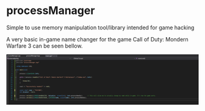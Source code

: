 # processManager
Simple to use memory manipulation tool/library intended for game hacking

A very basic in-game name changer for the game Call of Duty: Mondern Warfare 3 can be seen bellow.

![Alt text](how-to-use.png?raw=true)
